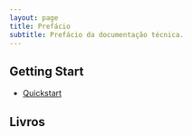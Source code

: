 ```yaml
---
layout: page
title: Prefácio
subtitle: Prefácio da documentação técnica.
---
```


## Getting Start ##

- [Quickstart](docs/quickstart)

## Livros ##
